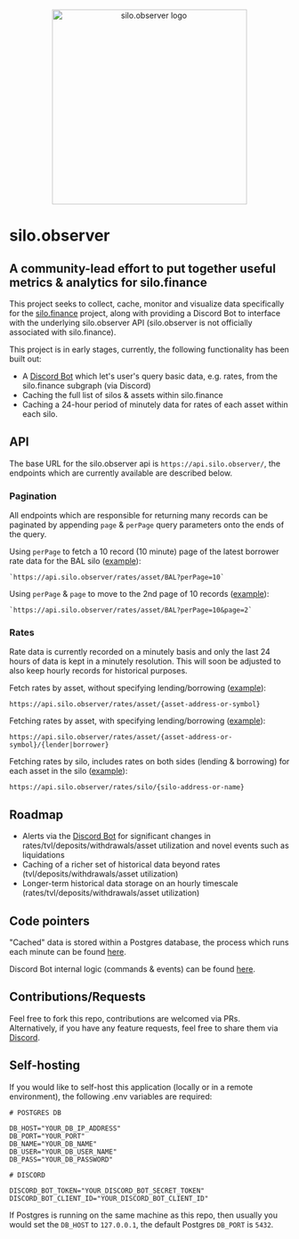 <br/>
<p align="center">
<img src="https://vagabond-public-storage.s3.eu-west-2.amazonaws.com/silo-observer-transparent-compressed.png" width="350" alt="silo.observer logo">
</p>

# silo.observer

## A community-lead effort to put together useful metrics & analytics for silo.finance

This project seeks to collect, cache, monitor and visualize data specifically for the [silo.finance](https://silo.finance) project, along with providing a Discord Bot to interface with the underlying silo.observer API (silo.observer is not officially associated with silo.finance).

This project is in early stages, currently, the following functionality has been built out:

- A [Discord Bot](https://discord.com/oauth2/authorize?client_id=1050077431454777447&scope=bot) which let's user's query basic data, e.g. rates, from the silo.finance subgraph (via Discord)
- Caching the full list of silos & assets within silo.finance
- Caching a 24-hour period of minutely data for rates of each asset within each silo.

## API

The base URL for the silo.observer api is `https://api.silo.observer/`, the endpoints which are currently available are described below.

### Pagination

All endpoints which are responsible for returning many records can be paginated by appending `page` & `perPage` query parameters onto the ends of the query.

Using `perPage` to fetch a 10 record (10 minute) page of the latest borrower rate data for the BAL silo ([example](https://api.silo.observer/rates/asset/BAL?perPage=10)):

```
`https://api.silo.observer/rates/asset/BAL?perPage=10`
```

Using `perPage` & `page` to move to the 2nd page of 10 records ([example](https://api.silo.observer/rates/asset/BAL?perPage=10&page=2)):

```
`https://api.silo.observer/rates/asset/BAL?perPage=10&page=2`
```

### Rates

Rate data is currently recorded on a minutely basis and only the last 24 hours of data is kept in a minutely resolution. This will soon be adjusted to also keep hourly records for historical purposes.

Fetch rates by asset, without specifying lending/borrowing ([example](https://api.silo.observer/rates/asset/BAL)):

```
https://api.silo.observer/rates/asset/{asset-address-or-symbol}
```

Fetching rates by asset, with specifying lending/borrowing ([example](https://api.silo.observer/rates/asset/BAL/borrower)):

```
https://api.silo.observer/rates/asset/{asset-address-or-symbol}/{lender|borrower}
```

Fetching rates by silo, includes rates on both sides (lending & borrowing) for each asset in the silo ([example](https://api.silo.observer/rates/silo/BAL)):

```
https://api.silo.observer/rates/silo/{silo-address-or-name}
```

## Roadmap

- Alerts via the [Discord Bot](https://discord.com/oauth2/authorize?client_id=1050077431454777447&scope=bot) for significant changes in rates/tvl/deposits/withdrawals/asset utilization and novel events such as liquidations
- Caching of a richer set of historical data beyond rates (tvl/deposits/withdrawals/asset utilization)
- Longer-term historical data storage on an hourly timescale (rates/tvl/deposits/withdrawals/asset utilization)

## Code pointers

"Cached" data is stored within a Postgres database, the process which runs each minute can be found [here](https://github.com/JayWelsh/silo-observer-backend/blob/main/src/tasks/periodic-silo-data-tracker.ts).

Discord Bot internal logic (commands & events) can be found [here](https://github.com/JayWelsh/silo-observer-backend/tree/main/src/discord-bot).

## Contributions/Requests

Feel free to fork this repo, contributions are welcomed via PRs. Alternatively, if you have any feature requests, feel free to share them via [Discord](https://discord.gg/txcZWpmrj7).

## Self-hosting

If you would like to self-host this application (locally or in a remote environment), the following .env variables are required:

```
# POSTGRES DB

DB_HOST="YOUR_DB_IP_ADDRESS"
DB_PORT="YOUR_PORT"
DB_NAME="YOUR_DB_NAME"
DB_USER="YOUR_DB_USER_NAME"
DB_PASS="YOUR_DB_PASSWORD"

# DISCORD

DISCORD_BOT_TOKEN="YOUR_DISCORD_BOT_SECRET_TOKEN"
DISCORD_BOT_CLIENT_ID="YOUR_DISCORD_BOT_CLIENT_ID"
```

If Postgres is running on the same machine as this repo, then usually you would set the `DB_HOST` to `127.0.0.1`, the default Postgres `DB_PORT` is `5432`.